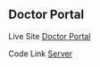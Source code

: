 ## Doctor Portal

Live Site [Doctor Portal](https://doctor-portal-10.web.app/) <br/>

Code Link [Server](https://github.com/yeasinbinali/doctor-portal-server)